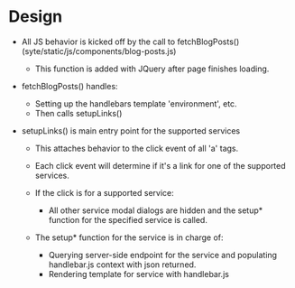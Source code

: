 # Design

- All JS behavior is kicked off by the call to fetchBlogPosts() (syte/static/js/components/blog-posts.js)

    - This function is added with JQuery after page finishes loading.

- fetchBlogPosts() handles:

    - Setting up the handlebars template 'environment', etc.
    - Then calls setupLinks()

- setupLinks() is main entry point for the supported services

    - This attaches behavior to the click event of all 'a' tags.
    - Each click event will determine if it's a link for one of the supported
      services.
    - If the click is for a supported service:

        - All other service modal dialogs are hidden and the setup* function
            for the specified service is called.

    - The setup* function for the service is in charge of:

        - Querying server-side endpoint for the service and populating
            handlebar.js context with json returned.
        - Rendering template for service with handlebar.js
